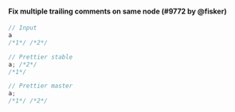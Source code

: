 #### Fix multiple trailing comments on same node (#9772 by @fisker)

<!-- prettier-ignore -->
```js
// Input
a
/*1*/ /*2*/

// Prettier stable
a; /*2*/
/*1*/

// Prettier master
a;
/*1*/ /*2*/
```
